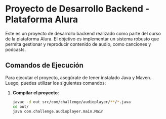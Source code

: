 # Proyecto de Desarrollo Backend - Plataforma Alura

Este es un proyecto de desarrollo backend realizado como parte del curso de la plataforma Alura. El objetivo es implementar un sistema robusto que permita gestionar y reproducir contenido de audio, como canciones y podcasts.

## Comandos de Ejecución

Para ejecutar el proyecto, asegúrate de tener instalado Java y Maven. Luego, puedes utilizar los siguientes comandos:

1. **Compilar el proyecto**:

   ```bash
   javac -d out src/com/challenge/audioplayer/**/*.java 
   cd out/ 
   java com.challenge.audioplayer.main.Main

